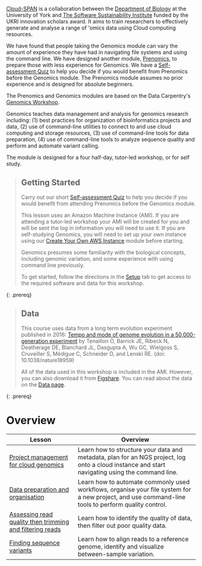 ---
---

[Cloud-SPAN](https://cloud-span.york.ac.uk) is a collaboration between the [Department of Biology](https://www.york.ac.uk/biology/) at the University of York and [The Software Sustainability Institute](https://www.software.ac.uk/) funded by the UKRI innovation scholars award. It aims to train researchers to effectively generate and analyse a range of 'omics data using Cloud computing resources.

We have found that people taking the Genomics module can vary the amount of experience they have had in navigating file systems and using the command line. We have designed another module, [Prenomics](https://cloud-span.github.io/prenomics00-intro/), to prepare those with less experience for Genomics. We have a [Self-assessment Quiz](https://shiny.york.ac.uk/er13/prenomics-quiz/#section-why) to help you decide if you would benefit from Prenomics before the Genomics module. The Prenomics module assumes no prior experience and is designed for absolute beginners.

The Prenomics and Genomics modules are based on the Data Carpentry's [Genomics Workshop](https://datacarpentry.org/genomics-workshop/).

Genomics teaches data management and analysis for genomics research including: (1) best practices for organization of bioinformatics projects and data, (2) use of command-line utilities to connect to and use cloud computing and storage resources, (3) use of command-line tools for data preparation, (4) use of command-line tools to analyze sequence quality and perform and automate variant calling.

The module is designed for a four half-day, tutor-led workshop, or for self study.

> ## Getting Started
>
> Carry out our short [Self-assessment Quiz](https://shiny.york.ac.uk/er13/prenomics-quiz/#section-why) to help you decide if you would benefit from attending Prenomics before the Genomics module.
> 
> This lesson uses an Amazon Machine Instance (AMI). If you are attending a tutor-led workshop your AMI will be created for you and will be sent the log in information you will need to use it. If you are self-studying Genomics, you will need to set up your own instance using our [Create Your Own AWS Instance](https://cloud-span.github.io/create-aws-instance-0-overview/) module before starting.
> 
> Genomics presumes some familiarity with the biological concepts, including genomic variation, and some experience with using command line previously.
>
> To get started, follow the directions in the [Setup](setup) tab to get access to the required software and data for this workshop.
> 
{: .prereq}

> ## Data
>
> This course uses data from a long term evolution experiment published in 2016: [Tempo and mode of genome evolution in a 50,000-generation experiment](https://www.ncbi.nlm.nih.gov/pmc/articles/PMC4988878/) by Tenaillon O, Barrick JE, Ribeck N, Deatherage DE, Blanchard JL, Dasgupta A, Wu GC, Wielgoss S, Cruveiller S, Médigue C, Schneider D, and Lenski RE. (doi: 10.1038/nature18959)
>
> All of the data used in this workshop is included in the AMI. However, you can also download it from [Figshare](https://figshare.com/articles/Data_Carpentry_Genomics_beta_2_0/7726454).
> You can read about the data on the [Data page](https://cloud-span.github.io/01genomics/data/index.html).
>
{: .prereq}

# Overview

| Lesson                     | Overview |
| -------------------------- | ---------|
| [Project management for cloud genomics](https://cloud-span.github.io/01genomics/) | Learn how to structure your data and metadata, plan for an NGS project, log onto a cloud instance and start navigating using the command line.|
| [Data preparation and organisation](https://cloud-span.github.io/02genomics/) | Learn how to automate commonly used workflows, organise your file system for a new project, and use command-line tools to perform quality control.|
| [Assessing read quality then trimming and filtering reads](https://cloud-span.github.io/03genomics/) | Learn how to identify the quality of data, then filter out poor quality data.|
| [Finding sequence variants](https://cloud-span.github.io/04genomics/) | Learn how to align reads to a reference genome, identify and visualize between-sample variation.|


